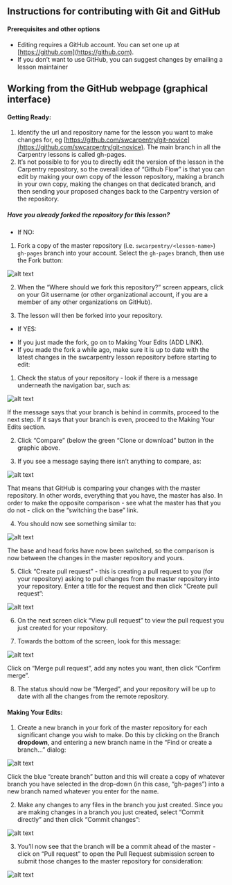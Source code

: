 ## Instructions for contributing with Git and GitHub

#### Prerequisites and other options
- Editing requires a GitHub account. You can set one up at [https://github.com](https://github.com).
- If you don’t want to use GitHub, you can suggest changes by emailing a lesson maintainer

## Working from the GitHub webpage (graphical interface) 

#### Getting Ready:

1. Identify the url and repository name for the lesson you want to make changes for, eg [https://github.com/swcarpentry/git-novice](https://github.com/swcarpentry/git-novice). The main branch in all the Carpentry lessons is called gh-pages. 
2. It’s not possible to for you to directly edit the version of the lesson in the Carpentry repository, so the overall idea of “Github Flow” is that you can edit by making your own copy of the lesson repository, making a branch in your own copy, making the changes on that dedicated branch, and then sending your proposed changes back to the Carpentry version of the repository.

##### Have you already forked the repository for this lesson?

- If NO:
1. Fork a copy of the master repository (i.e. ```swcarpentry/<lesson-name>```) ```gh-pages``` branch into your account. Select the ```gh-pages``` branch, then use the Fork button:

![alt text](swc_github_flow/images/GitHubFlowForNewbies-1.jpg "GitHubFlowForNewbies-1.jpg - location of fork button")
    
2. When the “Where should we fork this repository?” screen appears, click on your Git username (or other organizational account, if you are a member of any other organizations on GitHub).

3. The lesson will then be forked into your repository.

- If YES: 
* If you just made the fork, go on to Making Your Edits (ADD LINK).
* If you made the fork a while ago, make sure it is up to date with the latest changes in the swcarpentry lesson repository before starting to edit:

1. Check the status of your repository - look if there is a message underneath the navigation bar, such as:

![alt text](swc_github_flow/images/GitHubFlowForNewbies-2.jpg "GitHubFlowForNewbies-2.jpg - # commits behind")

If the message says that your branch is behind in commits, proceed to the next step. If it says that your branch is even, proceed to the Making Your Edits section.

2. Click “Compare” (below the green “Clone or download” button in the graphic above.
    
3. If you see a message saying there isn’t anything to compare, as:
    
![alt text](swc_github_flow/images/GitHubFlowForNewbies-3.jpg "GitHubFlowForNewbies-3.jpg - base switch")
    
That means that GitHub is comparing your changes with the master repository. In other words, everything that you have, the master has also. In order to make the opposite comparison - see what the master has that you do not - click on the “switching the base” link.
    
4. You should now see something similar to:
    
![alt text](swc_github_flow/images/GitHubFlowForNewbies-4.jpg "GitHubFlowForNewbies-4.jpg - compare changes")
    
The base and head forks have now been switched, so the comparison is now between the changes in the master repository and yours.

5. Click “Create pull request” - this is creating a pull request to you (for your repository) asking to pull changes from the master repository into your repository. Enter a title for the request and then click “Create pull request”:
    
![alt text](swc_github_flow/images/GitHubFlowForNewbies-5.jpg "GitHubFlowForNewbies-5.jpg - open a pull request")
    
6. On the next screen click “View pull request” to view the pull request you just created for your repository.
    
7. Towards the bottom of the screen, look for this message:
    
![alt text](swc_github_flow/images/GitHubFlowForNewbies-6.jpg "GitHubFlowForNewbies-6.jpg - merge pull request")
    
Click on “Merge pull request”, add any notes you want, then click “Confirm merge”.

8. The status should now be “Merged”, and your repository will be up to date with all the changes from the remote repository.
    
#### Making Your Edits:

1. Create a new branch in your fork of the master repository for each significant change you wish to make. Do this by clicking on the Branch **dropdown**, and entering a new branch name in the “Find or create a branch…” dialog:

![alt text](swc_github_flow/images/GitHubFlowForNewbies-7.jpg "GitHubFlowForNewbies-7.jpg - create branch")

Click the blue “create branch” button and this will create a copy of whatever branch you have selected in the drop-down (in this case, “gh-pages”) into a new branch named whatever you enter for the name.

2. Make any changes to any files in the branch you just created. Since you are making changes in a branch you just created, select “Commit directly” and then click “Commit changes”:

![alt text](swc_github_flow/images/GitHubFlowForNewbies-8.jpg "GitHubFlowForNewbies-8.jpg - commit changes")

3. You’ll now see that the branch will be a commit ahead of the master - click on “Pull request” to open the Pull Request submission screen to submit those changes to the master repository for consideration:

![alt text](swc_github_flow/images/GitHubFlowForNewbies-9.jpg "GitHubFlowForNewbies-9.jpg - pull request to update your repository")




    
